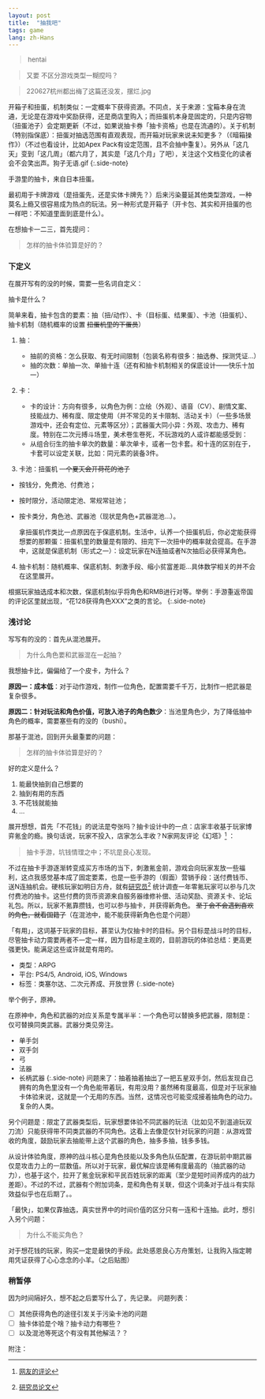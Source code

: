 ```yaml
---
layout: post
title:  "抽我吧"
tags: game
lang: zh-Hans
---
```

><font size=2> hentai

><font size=2>又要 不区分游戏类型一糊搅吗？

><font size=2>220627杭州都出梅了这篇还没发，摆烂.jpg

开箱子和扭蛋，机制类似：一定概率下获得资源。不同点，关于来源：宝箱本身在流通，无论是在游戏中奖励获得，还是商店里购入；而扭蛋机本身是固定的，只是内容物（扭蛋池子）会定期更新（不过，如果说抽卡券「抽卡资格」也是在流通的）。关于机制（特别指保底）：扭蛋对抽选范围有直观表现，而开箱对玩家来说未知更多？（《暗箱操作》）（不过也看设计，比如Apex Pack有设定范围，且不会抽中重复）。另外从「这几天」变到「这几周」（都六月了，其实是「这几个月」了吧），关注这个文档变化的读者会不会笑出声。狗子无语.gif
{:.side-note}

手游里的抽卡，来自日本扭蛋。

最初用于卡牌游戏（是扭蛋先，还是实体卡牌先？）后来污染蔓延其他类型游戏，一种莫名上瘾又很容易成为热点的玩法。另一种形式是开箱子（开卡包、其实和开扭蛋的也一样吧：不知道里面到底是什么）。

在想抽卡一二三，首先提问：

>怎样的抽卡体验算是好的？


### 下定义

在展开写有的没的时候，需要一些名词自定义：

抽卡是什么？

简单来看，抽卡包含的要素：抽（扭/动作）、卡（目标蛋、结果蛋）、卡池（扭蛋机）、抽卡机制（随机概率的设置
~~扭蛋机里的下蛋员~~）

1. 抽：
    - 抽前的资格：怎么获取、有无时间限制（包装名称有很多：抽选券、探测凭证...）
    - 抽的次数：单抽一次、单抽十连（还有和抽卡机制相关的保底设计——快乐十加一）

2. 卡：
    - 卡的设计：方向有很多，以角色为例：立绘（外观）、语音（CV）、剧情文案、技能战力、稀有度、限定使用（并不常见的关卡限制、活动关卡）（一些多场景游戏中，还会有定位、元素等区分）；武器蛋大同小异：外观、攻击力、稀有度。特别在二次元搏斗场里，美术卷生卷死，不玩游戏的人或许都能感受到：
    - 从组合衍生的抽卡单次的数量：单次单卡，或者一包卡套。和十连的区别在于，卡套可以设定关联，比如：同元素的装备3件。

3. 卡池：扭蛋机
~~一个夏天会开荷花的池子~~
  - 按钱分，免费池、付费池；
  - 按时限分，活动限定池、常规常驻池；
  - 按卡类分，角色池、武器池（现状是角色+武器混池...）。

    拿扭蛋机作类比一点原因在于保底机制。生活中，认养一个扭蛋机后，你必定能获得想要的那颗蛋：扭蛋机里的数量是有限的、扭完下一次扭中的概率就会提高。在手游中，这就是保底机制（形式之一）：设定玩家在N连抽或者N次抽后必获得某角色。

4. 抽卡机制：随机概率、保底机制、刺激手段、缩小贫富差距...具体数学相关的并不会在这里展开。

根据玩家抽选成本和次数，保底机制似乎将角色和RMB进行对等。举例：手游重返帝国的评论区里就出现，“花128获得角色XXX”之类的言论。
{:.side-note}

### 浅讨论

写写有的没的：首先从混池展开。

>为什么角色要和武器混在一起抽？

我想抽卡比，偏偏给了一个皮卡，为什么？

**原因一：成本低**：对于动作游戏，制作一位角色，配置需要千千万，比制作一把武器是复杂很多。

**原因二：针对玩法和角色价值，可放入池子的角色数少**：当池里角色少，为了降低抽中角色的概率，需要塞些有的没的（bushi）。

那基于混池，回到开头最重要的问题：
>怎样的抽卡体验算是好的？

好的定义是什么？
1. 能最快抽到自己想要的
2. 抽到有用的东西
3. 不花钱就能抽
4. ...

展开想想，首先「不花钱」的说法是夸张吗？抽卡设计中的一点：店家丰收基于玩家博弈氪金的瘾。换句话说，玩家不投入，店家怎么丰收？N家网友评论《幻塔》[^1]
：
> 抽卡手游，坑钱情理之中；不坑是良心发现。

不过在抽卡手游逐渐转变成买方市场的当下，刺激氪金前，游戏会向玩家发放一些福利，这点我感觉基本成了固定要素，也是一些手游的（假面）营销手段：送付费钱币、送N连抽机会。硬核玩家如明日方舟，就有[研究员](https://ngabbs.com/read.php?tid=31675069)[^2]
统计调查一年零氪玩家可以参与几次付费池的抽卡。这些付费的货币资源来自服务器维修补偿、活动奖励、资源关卡、论坛礼包。所以，玩家不氪靠攒钱，也可以参与抽卡，并获得新角色。
~~至于会不会遇到喜欢的角色，就看国籍了~~（在混池中，能不能获得新角色也是个问题）

「有用」，这词基于玩家的目标，甚至认为仅抽卡时的目标。另个目标是战斗时的目标，尽管抽卡动力需要两者不一定一样，因为目标是主观的，目前游玩的体验总结：更高更强更快。能满足这些或许就是有用的。

- 类型：ARPG
- 平台: PS4/5, Android, iOS, Windows
- 标签：类塞尔达、二次元养成、开放世界
{:.side-note}

举个例子，原神。

在原神中，角色和武器的对应关系是专属半半：一个角色可以替换多把武器，限制是：仅可替换同类武器。武器分类见旁注。

- 单手剑
- 双手剑
- 弓
- 法器
- 长柄武器
{:.side-note}
问题来了：抽着抽着抽出了一把五星双手剑，然后发现自己拥有的角色里没有一个角色能带着玩，有用没用？虽然稀有度最高，但是对于玩家抽卡体验来说，这就是一个无用的东西。当然，这情况也可能变成接着抽角色的动力。复杂的人类。

另个问题是：限定了武器类型后，玩家想要体验不同武器的玩法（比如见不到温迪玩双刀流）只能获得带不同类武器的不同角色。这看上去像是仅针对玩家的问题：从游戏营收的角度，鼓励玩家去抽能带上这个武器的角色，抽多多抽，钱多多钱。

从设计体验角度，原神的战斗核心是角色技能以及多角色队伍配置，在游玩前中期武器仅是攻击力上的一层数值。所以对于玩家，最优解应该是稀有度最高的（抽武器的动力），也基于这个，拉开了氪金玩家和平民百姓玩家的距离（至少是短时间养成内的战力差距）。不过的不过，武器有个附加词条，是和角色有关联，但这个词条对于战斗有实际效益似乎也在后期了。。

「最快」，如果仅靠抽选，真实世界中的时间价值的区分只有一连和十连抽。此时，想引入另个问题：

>为什么不能买角色？

对于想花钱的玩家，购买一定是最快的手段。此处感恩良心方舟策划，让我购入指定聘用凭证获得了心心念念的小羊。（之后贴图）

### 稍暂停

因为时间隔好久，想不起之后要写什么了，先记录。
问题列表：
- [ ] 其他获得角色的途径引发关于污染卡池的问题
- [ ] 抽卡体验是个啥？抽卡动力有哪些？
- [ ] 以及混池等死这个有没有其他解法？？

附注：

[^1]:[网友的评论](https://ngabbs.com/read.php?tid=31675069)
[^2]:[研究员论文](https://ngabbs.com/read.php?pid=606615851&opt=128)
